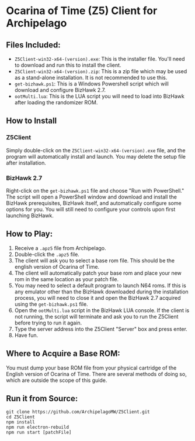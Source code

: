 # Ocarina of Time (Z5) Client for Archipelago
## Files Included:
- `Z5Client-win32-x64-(version).exe`: This is the installer file. You'll need to download and run this to install
the client.
- `Z5Client-win32-x64-(version).zip`: This is a zip file which may be used as a stand-alone installation. It
is not recommended to use this.
- `get-bizhawk.ps1`: This is a Windows Powershell script which will download and configure BizHawk 2.7.
- `ootMulti.lua`: This is the LUA script you will need to load into BizHawk after loading the randomizer ROM.

## How to Install
### Z5Client
Simply double-click on the `Z5Client-win32-x64-(version).exe` file, and the program will automatically install
and launch. You may delete the setup file after installation.

### BizHawk 2.7
Right-click on the `get-bizhawk.ps1` file and choose "Run with PowerShell." The script will open a PowerShell
window and download and install the BizHawk prerequisites, BizHawk itself, and automatically configure some
options for you. You will still need to configure your controls upon first launching BizHawk.

## How to Play:
1. Receive a `.apz5` file from Archipelago.
2. Double-click the `.apz5` file.
3. The client will ask you to select a base rom file. This should be the english version of Ocarina of Time.
4. The client will automatically patch your base rom and place your new rom in the same location as your patch file.
5. You may need to select a default program to launch N64 roms. If this is any emulator other than the BizHawk 
downloaded during the installation process, you will need to close it and open the BizHawk 2.7 acquired using the
`get-bizhawk.ps1` file.
6. Open the `ootMulti.lua` script in the BizHawk LUA console. If the client is not running, the script will
terminate and ask you to run the Z5Client before trying to run it again.
7. Type the server address into the Z5Client "Server" box and press enter.
8. Have fun.

## Where to Acquire a Base ROM:
You must dump your base ROM file from your physical cartridge of the English version of Ocarina of Time.
There are several methods of doing so, which are outside the scope of this guide.

## Run it from Source:
```shell
git clone https://github.com/ArchipelagoMW/Z5Client.git
cd Z5Client
npm install
npm run electron-rebuild
npm run start [patchFile]
```
